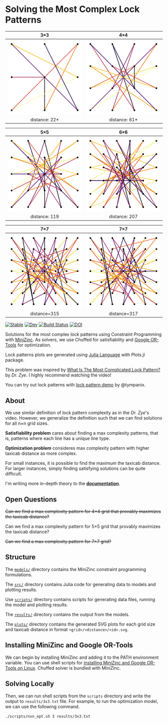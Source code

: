 # Solving the Most Complex Lock Patterns
3×3 | 4×4
:-:|:-:
![](plots/3x3/22/8827232152991697021.svg) | ![](plots/4x4/61/3959962646779093142.svg)
distance: 22* | distance: 61*

5×5 | 6×6
:-:|:-:
![](plots/5x5/119/17529919773630584012.svg) | ![](plots/6x6/207/2064057785432189769.svg)
distance: 119 | distance: 207

7×7 | 7×7
:-: | :-:
![](plots/7x7/315/16843976087494029817.svg) | ![](plots/7x7/317/4374660966625510281.svg)
distance=315 | distance=317

[![Stable](https://img.shields.io/badge/docs-stable-blue.svg)](https://jaantollander.github.io/LockPatternComplexity.jl/stable)
[![Dev](https://img.shields.io/badge/docs-dev-blue.svg)](https://jaantollander.github.io/LockPatternComplexity.jl/dev)
[![Build Status](https://github.com/jaantollander/LockPatternComplexity.jl/workflows/CI/badge.svg)](https://github.com/jaantollander/LockPatternComplexity.jl/actions)
[![DOI](https://zenodo.org/badge/433790288.svg)](https://zenodo.org/badge/latestdoi/433790288)

Solutions for the most complex lock patterns using Constraint Programming with [MiniZinc](https://www.minizinc.org/). As solvers, we use Chuffed for satisfiability and [Google OR-Tools](https://developers.google.com/optimization/) for optimization.

Lock patterns plots are generated using [Julia Language](https://julialang.org/) with Plots.jl package.

This problem was inspired by [What Is The Most Complicated Lock Pattern?](https://www.youtube.com/watch?v=PKjbBQ0PBCQ) by *Dr. Zye*. I highly recommend watching the video!

You can try out lock patterns with [lock pattern demo](https://tympanix.github.io/pattern-lock-js/) by @tympanix.


## About
We use similar definition of lock pattern complexity as in the *Dr. Zye*'s video. However, we generalize the definition such that we can find solutions for all n×n grid sizes.

**Satisfiability problem** cares about finding a max complexity patterns, that is, patterns where each line has a unique line type.

**Optimization problem** consideres max complexity pattern with higher taxicab distance as more complex.

For small instances, it is possible to find the maximum the taxicab distance. For larger instances, simply finding satisfying solutions can be quite difficult.

I'm writing more in-depth theory to the [**documentation**](https://jaantollander.github.io/LockPatternComplexity.jl/dev/).


## Open Questions
~~Can we find a max complexity pattern for 4×4 grid that provably maximizes the taxicab distance?~~

Can we find a max complexity pattern for 5×5 grid that provably maximizes the taxicab distance?

~~Can we find a max complexity pattern for 7×7 grid?~~


## Structure
The [`models/`](./models/) directory contains the MiniZinc constraint programming formulations.

The [`src/`](./src/) directory contains Julia code for generating data to models and plotting results.

Use [`scripts/`](./scripts/) directory contains scripts for generating data files, running the model and plotting results.

The [`results/`](./results/) directory contains the output from the models.

The [`plots/`](./plots/) directory contains the generated SVG plots for each grid size and taxicab distance in format `<grid>/<distance>/<id>.svg`.


## Installing MiniZinc and Google OR-Tools
We can begin by installing MiniZinc and adding it to the PATH environment variable. You can use shell scripts for [installing MiniZinc and Google OR-Tools on Linux](https://github.com/jaantollander/install-minizinc-ortools). Chuffed solver is bundled with MiniZinc.


## Solving Locally
Then, we can run shell scripts from the `scripts` directory and write the output to `results/3x3.txt` file. For example, to run the optimization model, we can use the following command.

```bash
./scripts/nxn_opt.sh 3 results/3x3.txt
```
